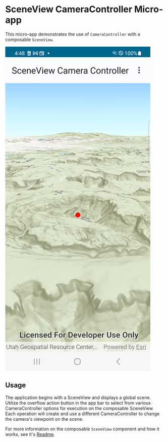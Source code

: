 # SceneView CameraController Micro-app

This micro-app demonstrates the use of `CameraController` with a composable `SceneView`.

![Screenshot](screenshot.png)

## Usage

The application begins with a SceneView and displays a global scene. Utilize the overflow action button in the app bar to select from various CameraController options for execution on the composable SceneView. Each operation will create and use a different CameraController to change the camera's viewpoint on the scene.

For more information on the composable `SceneView` component and how it works, see it's [Readme](../../toolkit/geo-compose/README.md).
